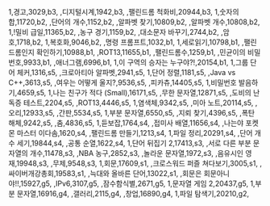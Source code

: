 1,경고,3029,b3,
,디지털시계,1942,b3,
,팰린드롬 척화비,20944,b3,
1,숫자의 합,11720,b2,
,단어의 개수,1152,b2,
,알파벳 찾기,10809,b2,
,알파벳 개수,10808,b2,
1,!밀비 급일,11365,b2,
,농구 경기,1159,b2,
,대소문자 바꾸기,2744,b2,
,암호,1718,b2,
1,복호화,9046,b2,
,명령 프롬프트,1032,b1,
1,세로읽기,10798,b1,
,팰린드롬인지 확인하기,10988,b1,
,ROT13,11655,b1,
,팰린드롬수,1259,b1,
,민균이의 비밀번호,9933,b1,
,애너그램,6996,b1,
1,이 구역의 승자는 누구야?!,20154,b1,
1,그룹 단어 체커,1316,s5,
,크로아티아 알파벳,2941,s5,
1,단어 정렬,1181,s5,
,Java vs C++,3613,s5,
,여우는 어떻게 울지?,9536,s5,
,피카츄,14405,s5,
1,비밀번호 발음하기,4659,s5,
1,나는 친구가 적다 (Small),16171,s5,
,무한 문자열,12871,s5,
,도비의 난독증 테스트,2204,s5,
,ROT13,4446,s5,
1,염색체,9342,s5,
,미아 노트,20114,s5,
,오리,12933,s5,
,간판,5534,s5,
1,부분 문자열,6550,s5,
,지뢰 찾기,4396,s5,
,폭탄 해체,9242,s5,
,춤,4836,s5,
1,듣보잡,1764,s4,
,접미사 배열,11656,s4,
,나는야 포켓몬 마스터 이다솜,1620,s4,
,팰린드롬 만들기,1213,s4,
1,파일 정리,20291,s4,
,단어 개수 세기,19844,s4,
,공통 순열,1622,s4,
1,단어 뒤집기 2,17413,s3,
,서로 다른 부분 문자열의 개수,11478,s3,
,NBA 농구,2852,s3,
,놀라운 문자열,1972,s3,
,음유시인 영재,19948,s3,
,무제,9548,s3,
1,회문,17609,s1,
,크로스워드 퍼즐 쳐다보기,3005,s1,
,싸이버개강총회,19583,s1,
,늑대와 올바른 단어,13022,s1,
,회문은 회문아니야!!,15927,g5,
,IPv6,3107,g5,
,잠수함식별,2671,g5,
1,문자열 게임 2,20437,g5,
1,부분 문자열,16916,g4,
,갤러리,2115,g4,
,창업,16890,g4,
1,파일 탐색기,20210,g2,
